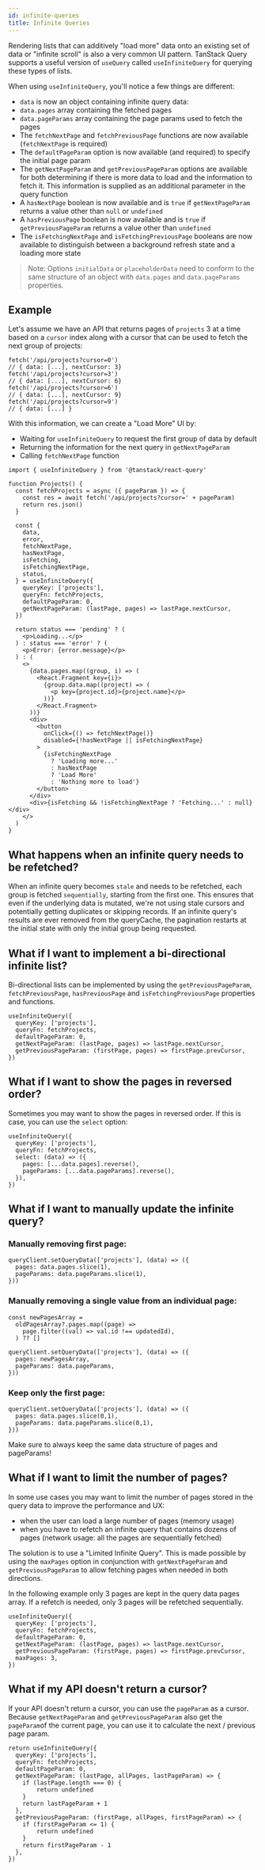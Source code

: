```yaml
---
id: infinite-queries
title: Infinite Queries
---
```


Rendering lists that can additively "load more" data onto an existing set of data or "infinite scroll" is also a very common UI pattern. TanStack Query supports a useful version of `useQuery` called `useInfiniteQuery` for querying these types of lists.

When using `useInfiniteQuery`, you'll notice a few things are different:

- `data` is now an object containing infinite query data:
- `data.pages` array containing the fetched pages
- `data.pageParams` array containing the page params used to fetch the pages
- The `fetchNextPage` and `fetchPreviousPage` functions are now available (`fetchNextPage` is required)
- The `defaultPageParam` option is now available (and required) to specify the initial page param
- The `getNextPageParam` and `getPreviousPageParam` options are available for both determining if there is more data to load and the information to fetch it. This information is supplied as an additional parameter in the query function
- A `hasNextPage` boolean is now available and is `true` if `getNextPageParam` returns a value other than `null` or `undefined`
- A `hasPreviousPage` boolean is now available and is `true` if `getPreviousPageParam` returns a value other than `undefined`
- The `isFetchingNextPage` and `isFetchingPreviousPage` booleans are now available to distinguish between a background refresh state and a loading more state

> Note: Options `initialData` or `placeholderData` need to conform to the same structure of an object with `data.pages` and `data.pageParams` properties.

## Example

Let's assume we have an API that returns pages of `projects` 3 at a time based on a `cursor` index along with a cursor that can be used to fetch the next group of projects:

```tsx
fetch('/api/projects?cursor=0')
// { data: [...], nextCursor: 3}
fetch('/api/projects?cursor=3')
// { data: [...], nextCursor: 6}
fetch('/api/projects?cursor=6')
// { data: [...], nextCursor: 9}
fetch('/api/projects?cursor=9')
// { data: [...] }
```

With this information, we can create a "Load More" UI by:

- Waiting for `useInfiniteQuery` to request the first group of data by default
- Returning the information for the next query in `getNextPageParam`
- Calling `fetchNextPage` function

[//]: # 'Example'

```tsx
import { useInfiniteQuery } from '@tanstack/react-query'

function Projects() {
  const fetchProjects = async ({ pageParam }) => {
    const res = await fetch('/api/projects?cursor=' + pageParam)
    return res.json()
  }

  const {
    data,
    error,
    fetchNextPage,
    hasNextPage,
    isFetching,
    isFetchingNextPage,
    status,
  } = useInfiniteQuery({
    queryKey: ['projects'],
    queryFn: fetchProjects,
    defaultPageParam: 0,
    getNextPageParam: (lastPage, pages) => lastPage.nextCursor,
  })

  return status === 'pending' ? (
    <p>Loading...</p>
  ) : status === 'error' ? (
    <p>Error: {error.message}</p>
  ) : (
    <>
      {data.pages.map((group, i) => (
        <React.Fragment key={i}>
          {group.data.map((project) => (
            <p key={project.id}>{project.name}</p>
          ))}
        </React.Fragment>
      ))}
      <div>
        <button
          onClick={() => fetchNextPage()}
          disabled={!hasNextPage || isFetchingNextPage}
        >
          {isFetchingNextPage
            ? 'Loading more...'
            : hasNextPage
            ? 'Load More'
            : 'Nothing more to load'}
        </button>
      </div>
      <div>{isFetching && !isFetchingNextPage ? 'Fetching...' : null}</div>
    </>
  )
}
```

[//]: # 'Example'

## What happens when an infinite query needs to be refetched?

When an infinite query becomes `stale` and needs to be refetched, each group is fetched `sequentially`, starting from the first one. This ensures that even if the underlying data is mutated, we're not using stale cursors and potentially getting duplicates or skipping records. If an infinite query's results are ever removed from the queryCache, the pagination restarts at the initial state with only the initial group being requested.

## What if I want to implement a bi-directional infinite list?

Bi-directional lists can be implemented by using the `getPreviousPageParam`, `fetchPreviousPage`, `hasPreviousPage` and `isFetchingPreviousPage` properties and functions.

[//]: # 'Example3'

```tsx
useInfiniteQuery({
  queryKey: ['projects'],
  queryFn: fetchProjects,
  defaultPageParam: 0,
  getNextPageParam: (lastPage, pages) => lastPage.nextCursor,
  getPreviousPageParam: (firstPage, pages) => firstPage.prevCursor,
})
```

[//]: # 'Example3'

## What if I want to show the pages in reversed order?

Sometimes you may want to show the pages in reversed order. If this is case, you can use the `select` option:

[//]: # 'Example4'

```tsx
useInfiniteQuery({
  queryKey: ['projects'],
  queryFn: fetchProjects,
  select: (data) => ({
    pages: [...data.pages].reverse(),
    pageParams: [...data.pageParams].reverse(),
  }),
})
```

[//]: # 'Example4'

## What if I want to manually update the infinite query?

### Manually removing first page:

[//]: # 'Example5'

```tsx
queryClient.setQueryData(['projects'], (data) => ({
  pages: data.pages.slice(1),
  pageParams: data.pageParams.slice(1),
}))
```

[//]: # 'Example5'

### Manually removing a single value from an individual page:

[//]: # 'Example6'

```tsx
const newPagesArray =
  oldPagesArray?.pages.map((page) =>
    page.filter((val) => val.id !== updatedId),
  ) ?? []

queryClient.setQueryData(['projects'], (data) => ({
  pages: newPagesArray,
  pageParams: data.pageParams,
}))
```

[//]: # 'Example6'

### Keep only the first page:

[//]: # 'Example7'

```tsx
queryClient.setQueryData(['projects'], (data) => ({
  pages: data.pages.slice(0,1),
  pageParams: data.pageParams.slice(0,1),
}))
```

[//]: # 'Example7'

Make sure to always keep the same data structure of pages and pageParams!


[//]: # 'Example8'

## What if I want to limit the number of pages?

In some use cases you may want to limit the number of pages stored in the query data to improve the performance and UX:

- when the user can load a large number of pages (memory usage)
- when you have to refetch an infinite query that contains dozens of pages (network usage: all the pages are sequentially fetched)

The solution is to use a "Limited Infinite Query". This is made possible by using the `maxPages` option in conjunction with `getNextPageParam` and `getPreviousPageParam` to allow fetching pages when needed in both directions.

In the following example only 3 pages are kept in the query data pages array. If a refetch is needed, only 3 pages will be refetched sequentially.

[//]: # 'Example8'

```tsx
useInfiniteQuery({
  queryKey: ['projects'],
  queryFn: fetchProjects,
  defaultPageParam: 0,
  getNextPageParam: (lastPage, pages) => lastPage.nextCursor,
  getPreviousPageParam: (firstPage, pages) => firstPage.prevCursor,
  maxPages: 3,
})
```

## What if my API doesn't return a cursor?

If your API doesn't return a cursor, you can use the `pageParam` as a cursor. Because  `getNextPageParam` and `getPreviousPageParam` also get the `pageParam`of the current page, you can use it to calculate the next / previous page param.

[//]: # 'Example9'

```tsx
return useInfiniteQuery({
  queryKey: ['projects'],
  queryFn: fetchProjects,
  defaultPageParam: 0,
  getNextPageParam: (lastPage, allPages, lastPageParam) => {
    if (lastPage.length === 0) {
        return undefined
    }
    return lastPageParam + 1
  },
  getPreviousPageParam: (firstPage, allPages, firstPageParam) => {
    if (firstPageParam <= 1) {
        return undefined
    }
    return firstPageParam - 1
  },
})
```

[//]: # 'Example9'

